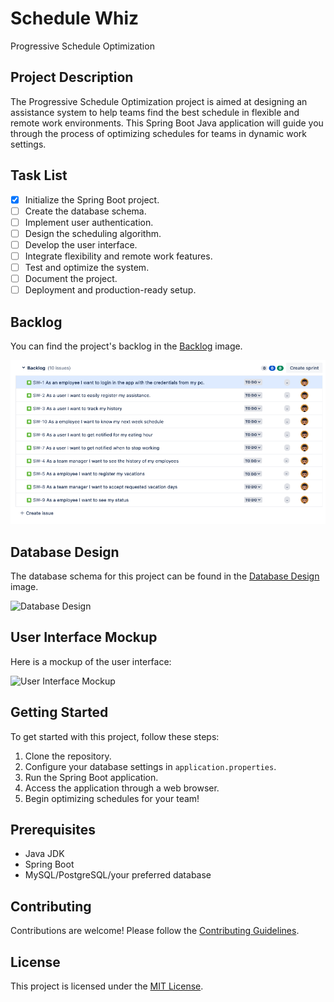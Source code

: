 # Schedule Whiz

Progressive Schedule Optimization

## Project Description

The Progressive Schedule Optimization project is aimed at designing an assistance system to help teams find the best schedule in flexible and remote work environments. This Spring Boot Java application will guide you through the process of optimizing schedules for teams in dynamic work settings.

## Task List

- [x] Initialize the Spring Boot project.
- [ ] Create the database schema.
- [ ] Implement user authentication.
- [ ] Design the scheduling algorithm.
- [ ] Develop the user interface.
- [ ] Integrate flexibility and remote work features.
- [ ] Test and optimize the system.
- [ ] Document the project.
- [ ] Deployment and production-ready setup.

## Backlog

You can find the project's backlog in the [Backlog](./images/backlog.png) image.

![Backlog](./images/backlog.png)

## Database Design

The database schema for this project can be found in the [Database Design](./images/database-design.png) image.

![Database Design](./images/database-design.png)

## User Interface Mockup

Here is a mockup of the user interface:

![User Interface Mockup](./images/ui-mockup.png)

## Getting Started

To get started with this project, follow these steps:

1. Clone the repository.
2. Configure your database settings in `application.properties`.
3. Run the Spring Boot application.
4. Access the application through a web browser.
5. Begin optimizing schedules for your team!

## Prerequisites

- Java JDK
- Spring Boot
- MySQL/PostgreSQL/your preferred database

## Contributing

Contributions are welcome! Please follow the [Contributing Guidelines](CONTRIBUTING.md).

## License

This project is licensed under the [MIT License](LICENSE).
